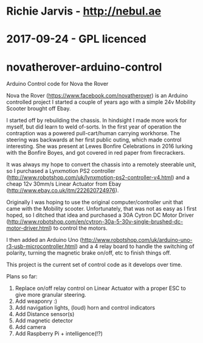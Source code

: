 # Richie Jarvis - http://nebul.ae
# 2017-09-24 - GPL licenced 

# novatherover-arduino-control
Arduino Control code for Nova the Rover

Nova the Rover (https://www.facebook.com/novatherover) is an Arduino controlled project I started a couple of years ago with a simple 24v Mobility Scooter brought off Ebay.  

I started off by rebuilding the chassis.  In hindsight I made more work for myself, but did learn to weld of-sorts.  In the first year of operation the contraption was a powered pull-cart/human carrying workhorse.  The steering was backwards at her first public outing, which made control interesting.  She was present at Lewes Bonfire Celebrations in 2016 lurking with the Bonfire Boyes, and got covered in red paper from firecrackers.

It was always my hope to convert the chassis into a remotely steerable unit, so I purchased a Lynxmotion PS2 controller (http://www.robotshop.com/uk/lynxmotion-ps2-controller-v4.html) and a cheap 12v 30mm/s Linear Actuator from Ebay (http://www.ebay.co.uk/itm/222620724976).


Originally I was hoping to use the original computer/controller unit that came with the Mobility scooter.  Unfortunately, that was not as easy as I first hoped, so I ditched that idea and purchased a 30A Cytron DC Motor Driver (http://www.robotshop.com/en/cytron-30a-5-30v-single-brushed-dc-motor-driver.html) to control the motors.

I then added an Arduino Uno (http://www.robotshop.com/uk/arduino-uno-r3-usb-microcontroller.html) and a 4 relay board to handle the switching of polarity, turning the magnetic brake on/off, etc to finish things off.

This project is the current set of control code as it develops over time.

Plans so far:
1. Replace on/off relay control on Linear Actuator with a proper ESC to give more granular steering.
2. Add weaponry :)
3. Add navigation lights, (loud) horn and control indicators
4. Add Distance sensor(s)
5. Add magnetic detector
6. Add camera
7. Add Raspberry Pi + intelligence(!?)
